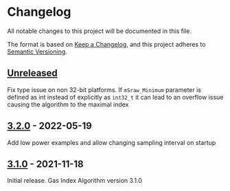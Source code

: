 # Changelog
All notable changes to this project will be documented in this file.

The format is based on [Keep a Changelog](https://keepachangelog.com/en/1.0.0/),
and this project adheres to [Semantic Versioning](https://semver.org/spec/v2.0.0.html).


## [Unreleased]

Fix type issue on non 32-bit platforms. If `mSraw_Minimum` parameter is
defined as int instead of explicitly as `int32_t` it can lead to an
overflow issue causing the algorithm to the maximal index

## [3.2.0] - 2022-05-19

Add low power examples and allow changing sampling interval on startup

## [3.1.0] - 2021-11-18

Initial release. Gas Index Algorithm version 3.1.0

[Unreleased]: https://github.com/Sensirion/arduino-gas-index-algorithm/releases/tag/3.2.0..master
[3.2.0]: https://github.com/Sensirion/arduino-gas-index-algorithm/releases/tag/3.1.0..3.2.0
[3.1.0]: https://github.com/Sensirion/arduino-gas-index-algorithm/releases/tag/3.1.0

